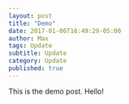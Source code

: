 ```yaml
---
layout: post
title: "Demo"
date: 2017-01-06T16:49:29-05:00
author: Max
tags: Update
subtitle: Update
category: Update
published: true
---
```


This is the demo post. Hello!